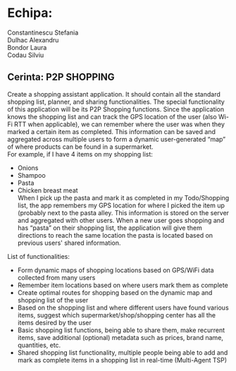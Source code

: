 # Echipa: #

Constantinescu Stefania  
Dulhac Alexandru  
Bondor Laura  
Codau Silviu  

## Cerinta: P2P SHOPPING ##
Create a shopping assistant application. It should contain all the standard shopping list, planner, and sharing functionalities. The special functionality of this application will be its P2P Shopping functions. Since the application knows the shopping list and can track the GPS location of the user (also Wi-Fi RTT when applicable), we can remember where the user was when they marked a certain item as completed. This information can be saved and aggregated across multiple users to form a dynamic user-generated “map” of where products can be found in a supermarket.  
For example, if I have 4 items on my shopping list:  
 - Onions
 - Shampoo
 - Pasta
 - Chicken breast meat  
When I pick up the pasta and mark it as completed in my Todo/Shopping list, the app remembers my GPS location for where I picked the item up (probably next to the pasta alley. This information is stored on the server and aggregated with other users. When a new user goes shopping and has “pasta” on their shopping list, the application will give them directions to reach the same location the pasta is located based on previous users' shared information.  

List of functionalities:  
 - Form dynamic maps of shopping locations based on GPS/WiFi data collected from many users
 - Remember item locations based on where users mark them as complete
 - Create optimal routes for shopping based on the dynamic map and shopping list of the user
 - Based on the shopping list and where different users have found various items, suggest which supermarket/shop/shopping center has all the items desired by the user
 - Basic shopping list functions, being able to share them, make recurrent items, save additional (optional) metadata such as prices, brand name, quantities, etc.
 - Shared shopping list functionality, multiple people being able to add and mark as complete items in a shopping list in real-time (Multi-Agent TSP)


